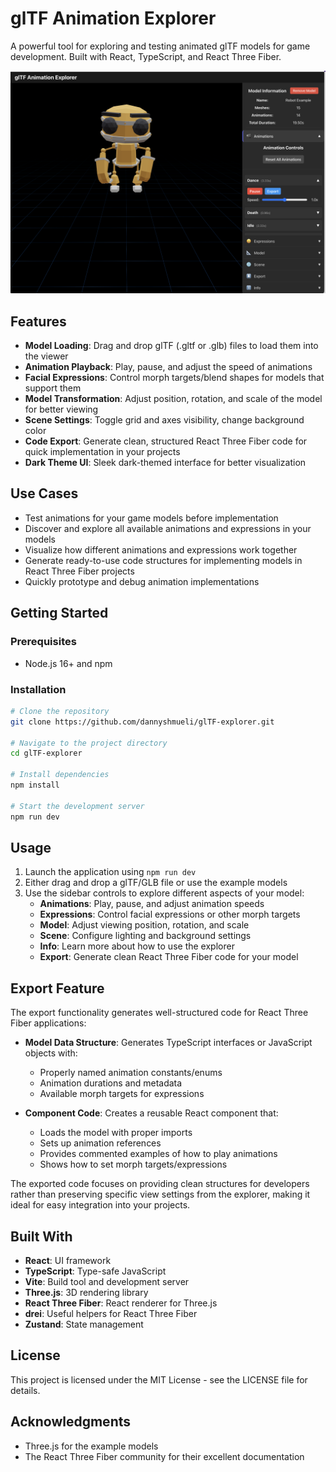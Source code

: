 # glTF Animation Explorer

A powerful tool for exploring and testing animated glTF models for game development. Built with React, TypeScript, and React Three Fiber.

![glTF Animation Explorer Screenshot](./public/screenshots/gltf-explorer-screenshot.png)

## Features

- **Model Loading**: Drag and drop glTF (.gltf or .glb) files to load them into the viewer
- **Animation Playback**: Play, pause, and adjust the speed of animations
- **Facial Expressions**: Control morph targets/blend shapes for models that support them
- **Model Transformation**: Adjust position, rotation, and scale of the model for better viewing
- **Scene Settings**: Toggle grid and axes visibility, change background color
- **Code Export**: Generate clean, structured React Three Fiber code for quick implementation in your projects
- **Dark Theme UI**: Sleek dark-themed interface for better visualization

## Use Cases

- Test animations for your game models before implementation
- Discover and explore all available animations and expressions in your models
- Visualize how different animations and expressions work together
- Generate ready-to-use code structures for implementing models in React Three Fiber projects
- Quickly prototype and debug animation implementations

## Getting Started

### Prerequisites

- Node.js 16+ and npm

### Installation

```bash
# Clone the repository
git clone https://github.com/dannyshmueli/glTF-explorer.git

# Navigate to the project directory
cd glTF-explorer

# Install dependencies
npm install

# Start the development server
npm run dev
```

## Usage

1. Launch the application using `npm run dev`
2. Either drag and drop a glTF/GLB file or use the example models
3. Use the sidebar controls to explore different aspects of your model:
   - **Animations**: Play, pause, and adjust animation speeds
   - **Expressions**: Control facial expressions or other morph targets
   - **Model**: Adjust viewing position, rotation, and scale
   - **Scene**: Configure lighting and background settings
   - **Info**: Learn more about how to use the explorer
   - **Export**: Generate clean React Three Fiber code for your model

## Export Feature

The export functionality generates well-structured code for React Three Fiber applications:

- **Model Data Structure**: Generates TypeScript interfaces or JavaScript objects with:
  - Properly named animation constants/enums
  - Animation durations and metadata
  - Available morph targets for expressions
  
- **Component Code**: Creates a reusable React component that:
  - Loads the model with proper imports
  - Sets up animation references
  - Provides commented examples of how to play animations
  - Shows how to set morph targets/expressions

The exported code focuses on providing clean structures for developers rather than preserving specific view settings from the explorer, making it ideal for easy integration into your projects.

## Built With

- **React**: UI framework
- **TypeScript**: Type-safe JavaScript
- **Vite**: Build tool and development server
- **Three.js**: 3D rendering library
- **React Three Fiber**: React renderer for Three.js
- **drei**: Useful helpers for React Three Fiber
- **Zustand**: State management

## License

This project is licensed under the MIT License - see the LICENSE file for details.

## Acknowledgments

- Three.js for the example models
- The React Three Fiber community for their excellent documentation

